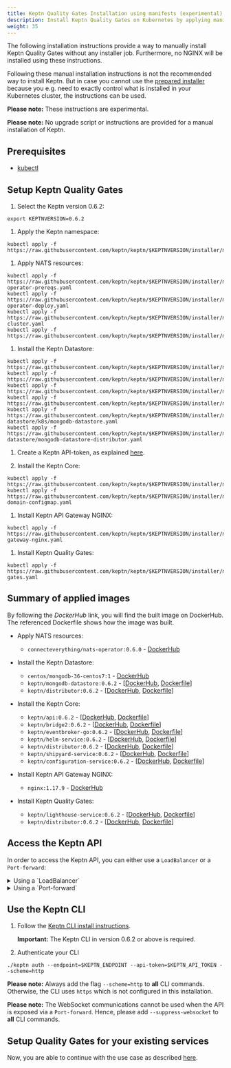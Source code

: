 ```yaml
---
title: Keptn Quality Gates Installation using manifests (experimental)
description: Install Keptn Quality Gates on Kubernetes by applying manifests with kubectl
weight: 35
---
```


The following installation instructions provide a way to manually install Keptn Quality Gates without any installer job. Furthermore, no NGINX will be installed using these instructions.

Following these manual installation instructions is not the recommended way to install Keptn.
But in case you cannot use the [prepared installer](../../installation/setup-keptn/) because you e.g. need to exactly control what is installed in your Kubernetes cluster, the instructions can be used.

**Please note:** These instructions are experimental.

**Please note:** No upgrade script or instructions are provided for a manual installation of Keptn.

## Prerequisites
- [kubectl](https://kubernetes.io/docs/tasks/tools/install-kubectl/)

## Setup Keptn Quality Gates

1. Select the Keptn version 0.6.2:
```console
export KEPTNVERSION=0.6.2
```

1. Apply the Keptn namespace:
```console
kubectl apply -f https://raw.githubusercontent.com/keptn/keptn/$KEPTNVERSION/installer/manifests/keptn/namespace.yaml
```

1. Apply NATS resources:
```console
kubectl apply -f https://raw.githubusercontent.com/keptn/keptn/$KEPTNVERSION/installer/manifests/nats/nats-operator-prereqs.yaml
kubectl apply -f https://raw.githubusercontent.com/keptn/keptn/$KEPTNVERSION/installer/manifests/nats/nats-operator-deploy.yaml
kubectl apply -f https://raw.githubusercontent.com/keptn/keptn/$KEPTNVERSION/installer/manifests/nats/nats-cluster.yaml
kubectl apply -f https://raw.githubusercontent.com/keptn/keptn/$KEPTNVERSION/installer/manifests/keptn/rbac.yaml
```

1. Install the Keptn Datastore:
```console
kubectl apply -f https://raw.githubusercontent.com/keptn/keptn/$KEPTNVERSION/installer/manifests/logging/namespace.yaml
kubectl apply -f https://raw.githubusercontent.com/keptn/keptn/$KEPTNVERSION/installer/manifests/logging/mongodb/pvc.yaml
kubectl apply -f https://raw.githubusercontent.com/keptn/keptn/$KEPTNVERSION/installer/manifests/logging/mongodb/deployment.yaml
kubectl apply -f https://raw.githubusercontent.com/keptn/keptn/$KEPTNVERSION/installer/manifests/logging/mongodb/svc.yaml
kubectl apply -f https://raw.githubusercontent.com/keptn/keptn/$KEPTNVERSION/installer/manifests/logging/mongodb-datastore/k8s/mongodb-datastore.yaml
kubectl apply -f https://raw.githubusercontent.com/keptn/keptn/$KEPTNVERSION/installer/manifests/logging/mongodb-datastore/mongodb-datastore-distributor.yaml
```

1. Create a Keptn API-token, as explained [here](../api_token/#create-api-token).


1. Install the Keptn Core:
```console
kubectl apply -f https://raw.githubusercontent.com/keptn/keptn/$KEPTNVERSION/installer/manifests/keptn/core.yaml
kubectl apply -f https://raw.githubusercontent.com/keptn/keptn/$KEPTNVERSION/installer/manifests/keptn/keptn-domain-configmap.yaml
```

1. Install Keptn API Gateway NGINX:
```console
kubectl apply -f https://raw.githubusercontent.com/keptn/keptn/$KEPTNVERSION/installer/manifests/keptn/api-gateway-nginx.yaml
```

1. Install Keptn Quality Gates:
```console
kubectl apply -f https://raw.githubusercontent.com/keptn/keptn/$KEPTNVERSION/installer/manifests/keptn/quality-gates.yaml
```

## Summary of applied images

By following the *DockerHub* link, you will find the built image on DockerHub. The referenced Dockerfile shows how the image was built. 

* Apply NATS resources:
  * `connecteverything/nats-operator:0.6.0` - [DockerHub](https://hub.docker.com/layers/connecteverything/nats-operator/0.6.0/images/sha256-f83368baa5092a632c2e941ee7ba8cb6f925d0a068996a0a47ef4047edf2f12b)

* Install the Keptn Datastore:
  * `centos/mongodb-36-centos7:1` - [DockerHub](https://hub.docker.com/r/centos/mongodb-36-centos7)
  * `keptn/mongodb-datastore:0.6.2` - [[DockerHub](https://hub.docker.com/repository/docker/keptn/mongodb-datastore/tags?page=1&name=0.6.2), [Dockerfile](https://github.com/keptn/keptn/blob/0.6.2/mongodb-datastore/Dockerfile)]
  * `keptn/distributor:0.6.2` - [[DockerHub](https://hub.docker.com/repository/docker/keptn/distributor/tags?page=1&name=0.6.2), [Dockerfile](https://github.com/keptn/keptn/blob/0.6.2/distributor/Dockerfile)]

* Install the Keptn Core:
  * `keptn/api:0.6.2` - [[DockerHub](https://hub.docker.com/repository/docker/keptn/api/tags?page=1&name=0.6.2), [Dockerfile](https://github.com/keptn/keptn/blob/0.6.2/api/Dockerfile)]
  * `keptn/bridge2:0.6.2` - [[DockerHub](https://hub.docker.com/repository/docker/keptn/bridge2/tags?page=1&name=0.6.2), [Dockerfile](https://github.com/keptn/keptn/blob/0.6.2/bridge/Dockerfile)]
  * `keptn/eventbroker-go:0.6.2` - [[DockerHub](https://hub.docker.com/repository/docker/keptn/eventbroker-go/tags?page=1&name=0.6.2), [Dockerfile](https://github.com/keptn/keptn/blob/0.6.2/eventbroker/Dockerfile)]
  * `keptn/helm-service:0.6.2` - [[DockerHub](https://hub.docker.com/repository/docker/keptn/helm-service/tags?page=1&name=0.6.2), [Dockerfile](https://github.com/keptn/keptn/blob/0.6.2/helm-service/Dockerfile)]
  * `keptn/distributor:0.6.2` - [[DockerHub](https://hub.docker.com/repository/docker/keptn/distributor/tags?page=1&name=0.6.2), [Dockerfile](https://github.com/keptn/keptn/blob/0.6.2/distributor/Dockerfile)]
  * `keptn/shipyard-service:0.6.2` - [[DockerHub](https://hub.docker.com/repository/docker/keptn/shipyard-service/tags?page=1&name=0.6.2), [Dockerfile](https://github.com/keptn/keptn/blob/0.6.2/shipyard-service/Dockerfile)]
  * `keptn/configuration-service:0.6.2` - [[DockerHub](https://hub.docker.com/repository/docker/keptn/configuration-service/tags?page=1&name=0.6.2), [Dockerfile](https://github.com/keptn/keptn/blob/0.6.2/configuration-service/Dockerfile)]

* Install Keptn API Gateway NGINX:
  * `nginx:1.17.9` - [DockerHub](https://hub.docker.com/layers/nginx/library/nginx/1.17.9/images/sha256-39f53d91433cac929ec9caadf8719c6dc205c74129c90b76054bee43337996b5)

* Install Keptn Quality Gates:
  * `keptn/lighthouse-service:0.6.2` - [[DockerHub](https://hub.docker.com/repository/docker/keptn/lighthouse-service/tags?page=1&name=0.6.2), [Dockerfile](https://github.com/keptn/keptn/blob/0.6.2/lighthouse-service/Dockerfile)]
  * `keptn/distributor:0.6.2` - [[DockerHub](https://hub.docker.com/repository/docker/keptn/distributor/tags?page=1&name=0.6.2), [Dockerfile](https://github.com/keptn/keptn/blob/0.6.2/distributor/Dockerfile)]

## Access the Keptn API
In order to access the Keptn API, you can either use a `LoadBalancer` or a `Port-forward`:

  <details><summary>Using a `LoadBalancer`</summary>
  <p>

  Expose the Keptn API by patching the service `api-gateway-nginx`:
  ```console
  kubectl patch svc api-gateway-nginx -n keptn -p '{"spec": {"type": "LoadBalancer"}}'
  ```

  Query the IP:
  ```console
  export KEPTN_ENDPOINT=http://$(kubectl get svc api-gateway-nginx -n keptn -ojsonpath='{.status.loadBalancer.ingress[0].ip}')
  ```
  or the hostname (for EKS)
  ```console
  export KEPTN_ENDPOINT=http://$(kubectl get svc api-gateway-nginx -n keptn -ojsonpath='{.status.loadBalancer.ingress[0].hostname}')
  ```
  
  </p>
  </details>

  <details><summary>Using a `Port-forward`</summary>
  <p>

  Make a port-forward with:
  ```console
  kubectl port-forward svc/api-gateway-nginx -n keptn 8080:80
  ```

  ```console
  export KEPTN_ENDPOINT=http://localhost:8080
  ```
  
  </p>
  </details>

## Use the Keptn CLI

1. Follow the [Keptn CLI install instructions](../../installation/setup-keptn/#install-keptn-cli). 

    **Important:** The Keptn CLI in version 0.6.2 or above is required.

1. Authenticate your CLI

```
./keptn auth --endpoint=$KEPTN_ENDPOINT --api-token=$KEPTN_API_TOKEN --scheme=http
```

**Please note:** Always add the flag `--scheme=http` to **all** CLI commands. Otherwise, the CLI uses `https` which is not configured in this installation. 

**Please note:** The WebSocket communications cannot be used when the API is exposed via a `Port-forward`. Hence, please add `--suppress-websocket` to **all** CLI commands.

## Setup Quality Gates for your existing services

Now, you are able to continue with the use case as described [here](../../usecases/quality-gates).
